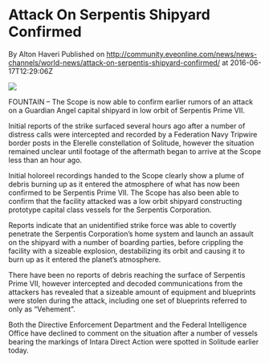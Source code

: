 # Attack On Serpentis Shipyard Confirmed
By Alton Haveri
Published on http://community.eveonline.com/news/news-channels/world-news/attack-on-serpentis-shipyard-confirmed/ at 2016-06-17T12:29:06Z

![](http://web.ccpgamescdn.com/newssystem/media/70360/1/SERPCROPPED.jpg)

FOUNTAIN – The Scope is now able to confirm earlier rumors of an attack on a Guardian Angel capital shipyard in low orbit of Serpentis Prime VII.

Initial reports of the strike surfaced several hours ago after a number of distress calls were intercepted and recorded by a Federation Navy Tripwire border posts in the Elerelle constellation of Solitude, however the situation remained unclear until footage of the aftermath began to arrive at the Scope less than an hour ago.

Initial holoreel recordings handed to the Scope clearly show a plume of debris burning up as it entered the atmosphere of what has now been confirmed to be Serpentis Prime VII. The Scope has also been able to confirm that the facility attacked was a low orbit shipyard constructing prototype capital class vessels for the Serpentis Corporation.

Reports indicate that an unidentified strike force was able to covertly penetrate the Serpentis Corporation’s home system and launch an assault on the shipyard with a number of boarding parties, before crippling the facility with a sizeable explosion, destabilizing its orbit and causing it to burn up as it entered the planet’s atmosphere.

There have been no reports of debris reaching the surface of Serpentis Prime VII, however intercepted and decoded communications from the attackers has revealed that a sizeable amount of equipment and blueprints were stolen during the attack, including one set of blueprints referred to only as “Vehement”.

Both the Directive Enforcement Department and the Federal Intelligence Office have declined to comment on the situation after a number of vessels bearing the markings of Intara Direct Action were spotted in Solitude earlier today.

